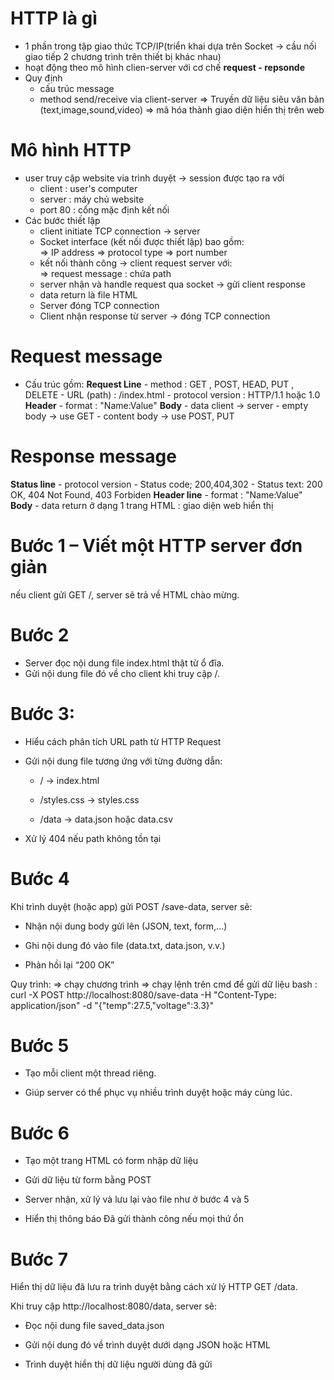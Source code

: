 # HTTP là gì
+ 1 phần trong tập giao thức TCP/IP(triển khai dựa trên Socket -> cầu nối giao tiếp 2 chương trình trên thiết bị khác nhau)
+ hoạt động theo mô hình clien-server với cơ chế __request - repsonde__
+ Quy định
    - cấu trúc message
    - method send/receive via client-server
    => Truyền dữ liệu siêu văn bản (text,image,sound,video) => mã hóa thành giao diện hiển thị trên web
# Mô hình HTTP
+ user truy cập website via trình duyệt -> session được tạo ra với 
    - client : user's computer
    - server : máy chủ website
    - port 80 : cổng mặc định kết nối 
+ Các bước thiết lập 
    - client initiate TCP connection -> server
    - Socket interface (kết nối được thiết lập) bao gồm:    
        => IP address
        => protocol type 
        => port number
    - kết nối thành công -> client request server với:      
        => request message : chứa path 
    - server nhận và handle request qua socket -> gửi client response 
    - data return là file HTML
    - Server đóng TCP connection
    - Client nhận response từ server -> đóng TCP connection
# Request message 
+ Cấu trúc gồm:
    __Request Line__
        - method : GET , POST, HEAD, PUT , DELETE
        - URL (path) : /index.html 
        - protocol version : HTTP/1.1 hoặc 1.0
    __Header__ 
        - format : "Name:Value" 
    __Body__
        - data client -> server
        - empty body -> use GET
        - content body -> use POST, PUT
# Response message
   __Status line__
        - protocol version
        - Status code; 200,404,302
        - Status text: 200 OK, 404 Not Found, 403 Forbiden
   __Header line__
        - format : "Name:Value"
   __Body__
        - data return ở dạng 1 trang HTML : giao diện web hiển thị 



# Bước 1 – Viết một HTTP server đơn giản
nếu client gửi GET /, server sẽ trả về HTML chào mừng.
# Bước 2 
+ Server đọc nội dung file index.html thật từ ổ đĩa.
+ Gửi nội dung file đó về cho client khi truy cập /.
<!-- 
        Đọc file văn bản bằng C:

        fopen(), fread(), fclose()

        Đọc toàn bộ nội dung vào char *html

        Gửi Content-Length chuẩn bằng strlen(html)
 -->
# Bước 3:
+ Hiểu cách phân tích URL path từ HTTP Request

+ Gửi nội dung file tương ứng với từng đường dẫn:

    - / → index.html

    - /styles.css → styles.css

    - /data → data.json hoặc data.csv

+ Xử lý 404 nếu path không tồn tại

# Bước 4 
Khi trình duyệt (hoặc app) gửi POST /save-data, server sẽ:

+ Nhận nội dung body gửi lên (JSON, text, form,...)

+ Ghi nội dung đó vào file (data.txt, data.json, v.v.)

+ Phản hồi lại “200 OK”


Quy trình:
    => chạy chương trình 
    => chạy lệnh trên cmd để gửi dữ liệu 
        bash : curl -X POST http://localhost:8080/save-data -H "Content-Type: application/json" -d "{\"temp\":27.5,\"voltage\":3.3}"

# Bước 5

+ Tạo mỗi client một thread riêng.

+ Giúp server có thể phục vụ nhiều trình duyệt hoặc máy cùng lúc.
# Bước 6 

+ Tạo một trang HTML có form nhập dữ liệu

+ Gửi dữ liệu từ form bằng POST

+ Server nhận, xử lý và lưu lại vào file như ở bước 4 và 5

+ Hiển thị thông báo Đã gửi thành công nếu mọi thứ ổn
<!-- 
    <form>	Gửi dữ liệu tới server

    method="POST"	Chỉ định kiểu gửi là POST

    action="/save-data"	Chỉ định URL sẽ nhận dữ liệu

    application/x-www-form-urlencoded	Dạng mặc định của dữ liệu form
 -->
 # Bước 7 
Hiển thị dữ liệu đã lưu ra trình duyệt bằng cách xử lý HTTP GET /data.

Khi truy cập http://localhost:8080/data, server sẽ:

+ Đọc nội dung file saved_data.json

+ Gửi nội dung đó về trình duyệt dưới dạng JSON hoặc HTML

+ Trình duyệt hiển thị dữ liệu người dùng đã gửi
<!-- 
    + fopen("r") + fread()	Đọc toàn bộ nội dung file
    
    + MIME type application/json	Giúp trình duyệt hiểu là JSON
    
    + Có thể trả về dạng HTML nếu muốn dễ xem hơn	

 -->